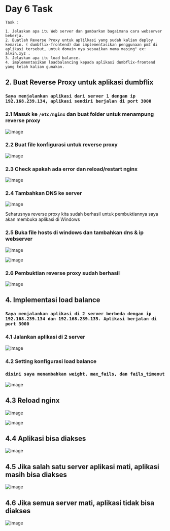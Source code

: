 # Day 6 Task

```
Task :

1. Jelaskan apa itu Web server dan gambarkan bagaimana cara webserver bekerja.
2. Buatlah Reverse Proxy untuk aplilkasi yang sudah kalian deploy kemarin. ( dumbflix-frontend) dan implementasikan penggunaan pm2 di aplikasi tersebut, untuk domain nya sesuaikan nama masing" ex: alvin.xyz .
3. Jelaskan apa itu load balance.
4. implementasikan loadbalancing kepada aplikasi dumbflix-frontend yang telah kalian gunakan.

```

## 2. Buat Reverse Proxy untuk aplikasi dumbflix

### `Saya menjalankan aplikasi dari server 1 dengan ip 192.168.239.134, aplikasi sendiri berjalan di port 3000`

### 2.1 Masuk ke `/etc/nginx` dan buat folder untuk menampung reverse proxy

![image](https://github.com/user-attachments/assets/fd104399-ca0a-4bf1-a04d-d1a0fc45bad0)

### 2.2 Buat file konfigurasi untuk reverse proxy

![image](https://github.com/user-attachments/assets/65a8fa68-089d-494b-ab76-f79e5e8b95eb)

### 2.3 Check apakah ada error dan reload/restart nginx 

![image](https://github.com/user-attachments/assets/5c553ce9-1871-4057-8f3c-48bd695092b0)

### 2.4 Tambahkan DNS ke server 
![image](https://github.com/user-attachments/assets/5dd980a0-e7b6-417a-bf09-a87bb28d6a9b)

Seharusnya reverse proxy kita sudah berhasil untuk pembuktiannya saya akan membuka aplikasi di Windows

### 2.5 Buka file hosts di windows dan tambahkan dns & ip webserver

![image](https://github.com/user-attachments/assets/ef013267-2905-4474-8c7c-b3c6e45ede37)

![image](https://github.com/user-attachments/assets/cb5e0759-380e-44bb-927a-9ce6dac2c9ba)

### 2.6 Pembuktian reverse proxy sudah berhasil 

![image](https://github.com/user-attachments/assets/48bf4caa-cdd5-4f06-b372-92b8a5232a7a)


## 4. Implementasi load balance 

### `Saya menjalankan aplikasi di 2 server berbeda dengan ip 192.168.239.134 dan 192.168.239.135. Aplikasi berjalan di port 3000`

### 4.1 Jalankan aplikasi di 2 server

![image](https://github.com/user-attachments/assets/5777a481-65a7-490f-8f83-fc06377b56a1)

### 4.2 Setting konfigurasi load balance

### `disini saya menambahkan weight, max_fails, dan fails_timeout`
![image](https://github.com/user-attachments/assets/88eefb0c-41ec-45c9-8550-e0972ec08998)


## 4.3 Reload nginx

![image](https://github.com/user-attachments/assets/8694b103-0523-4e5b-b187-aefc26c2236e)

![image](https://github.com/user-attachments/assets/75ccfeab-58ae-4e6b-bb6d-a9095aa9dae3)

## 4.4 Aplikasi bisa diakses

![image](https://github.com/user-attachments/assets/8ddfc383-15b1-4d59-89ee-ac6ad648b3c2)

## 4.5 Jika salah satu server aplikasi mati, aplikasi masih bisa diakses

![image](https://github.com/user-attachments/assets/7d7e407b-7dc6-4165-97f7-234b92e84e7a)

## 4.6 Jika semua server mati, aplikasi tidak bisa diakses

![image](https://github.com/user-attachments/assets/d71ca869-cf19-47f9-9e93-39ac8d645ada)



